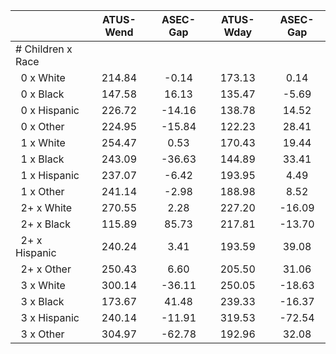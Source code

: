 
|                      |    ATUS-Wend |     ASEC-Gap |    ATUS-Wday |     ASEC-Gap |
| -------------------- | :----------: | :----------: | :----------: | :----------: |
| # Children x Race    |              |              |              |              |
| &nbsp;&nbsp;0 x White |       214.84 |        -0.14 |       173.13 |         0.14 |
| &nbsp;&nbsp;0 x Black |       147.58 |        16.13 |       135.47 |        -5.69 |
| &nbsp;&nbsp;0 x Hispanic |       226.72 |       -14.16 |       138.78 |        14.52 |
| &nbsp;&nbsp;0 x Other |       224.95 |       -15.84 |       122.23 |        28.41 |
| &nbsp;&nbsp;1 x White |       254.47 |         0.53 |       170.43 |        19.44 |
| &nbsp;&nbsp;1 x Black |       243.09 |       -36.63 |       144.89 |        33.41 |
| &nbsp;&nbsp;1 x Hispanic |       237.07 |        -6.42 |       193.95 |         4.49 |
| &nbsp;&nbsp;1 x Other |       241.14 |        -2.98 |       188.98 |         8.52 |
| &nbsp;&nbsp;2+ x White |       270.55 |         2.28 |       227.20 |       -16.09 |
| &nbsp;&nbsp;2+ x Black |       115.89 |        85.73 |       217.81 |       -13.70 |
| &nbsp;&nbsp;2+ x Hispanic |       240.24 |         3.41 |       193.59 |        39.08 |
| &nbsp;&nbsp;2+ x Other |       250.43 |         6.60 |       205.50 |        31.06 |
| &nbsp;&nbsp;3 x White |       300.14 |       -36.11 |       250.05 |       -18.63 |
| &nbsp;&nbsp;3 x Black |       173.67 |        41.48 |       239.33 |       -16.37 |
| &nbsp;&nbsp;3 x Hispanic |       240.14 |       -11.91 |       319.53 |       -72.54 |
| &nbsp;&nbsp;3 x Other |       304.97 |       -62.78 |       192.96 |        32.08 |

